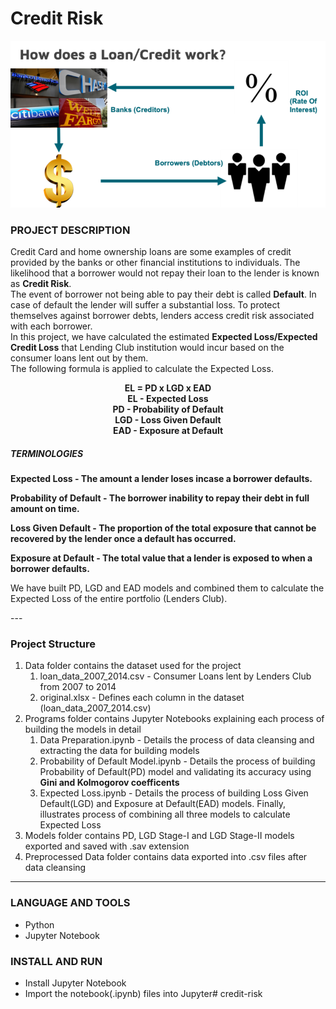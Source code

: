 # Credit Risk
<img alt="insecure" src="https://github.com/V-Abhishek/credit-risk/blob/main/images/Loan.png" />

### PROJECT DESCRIPTION
Credit Card and home ownership loans are some examples of credit provided by the banks or other financial institutions to individuals. The likelihood that a borrower would not repay their loan to the lender is known as **Credit Risk**.<br /> The event of borrower not being able to pay their debt is called **Default**. In case of default the lender will suffer a substantial loss. To protect themselves against borrower debts, lenders access credit risk associated with each borrower.
<br />In this project, we have calculated the estimated **Expected Loss/Expected Credit Loss** that Lending Club institution would incur based on the consumer loans lent out by them. <br /> The following formula is applied to calculate the Expected Loss.<br />
<p align="center">
<strong>EL = PD x LGD x EAD</strong><br />
<strong>EL - Expected Loss</strong><br />
<strong>PD - Probability of Default</strong><br />
<strong>LGD - Loss Given Default</strong><br />
<strong>EAD - Exposure at Default</strong>
</p> 

##### TERMINOLOGIES

**Expected Loss - The amount a lender loses incase a borrower defaults.**<br />

**Probability of Default - The borrower inability to repay their debt in full amount on time.**<br />

**Loss Given Default - The proportion of the total exposure that cannot be recovered by the lender once a default has occurred.**<br />

**Exposure at Default - The total value that a lender is exposed to when a borrower defaults.**<br />

<p> We have built PD, LGD and EAD models and combined them to calculate the Expected Loss of the entire portfolio (Lenders Club).</p>
---

### Project Structure

1. Data folder contains the dataset used for the project
	1. loan_data_2007_2014.csv - Consumer Loans lent by Lenders Club from 2007 to 2014
	2. original.xlsx - Defines each column in the dataset (loan_data_2007_2014.csv)
2. Programs folder contains Jupyter Notebooks explaining each process of building the models in detail
	1. Data Preparation.ipynb - Details the process of data cleansing and extracting the data for building models	
	2. Probability of Default Model.ipynb - Details the process of building Probability of Default(PD) model and validating its accuracy using **Gini and Kolmogorov coefficents**
	3. Expected Loss.ipynb - Details the process of building Loss Given Default(LGD) and Exposure at Default(EAD) models. Finally, illustrates process of combining all three models to calculate Expected Loss
3. Models folder contains PD, LGD Stage-I and LGD Stage-II models exported and saved with .sav extension
4. Preprocessed Data folder contains data exported into .csv files after data cleansing 	

---

### LANGUAGE AND TOOLS

- Python
- Jupyter Notebook

### INSTALL AND RUN

- Install Jupyter Notebook
- Import the notebook(.ipynb) files into Jupyter# credit-risk